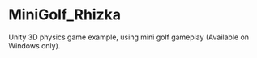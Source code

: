 # MiniGolf_Rhizka
 Unity 3D physics game example, using mini golf gameplay (Available on Windows only).
